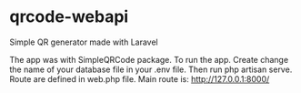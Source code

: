 # qrcode-webapi
Simple QR generator made with Laravel

The app was with SimpleQRCode package.
To run the app. 
Create change the name of your database file in your .env file.
Then run php artisan serve.
Route are defined in web.php file.
Main route is: 
http://127.0.0.1:8000/


